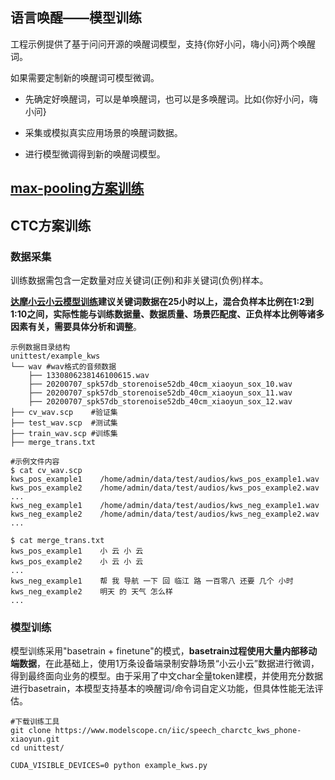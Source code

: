  ## 语言唤醒——模型训练

工程示例提供了基于问问开源的唤醒词模型，支持{你好小问，嗨小问}两个唤醒词。

如果需要定制新的唤醒词可模型微调。

- 先确定好唤醒词，可以是单唤醒词，也可以是多唤醒词。比如{你好小问，嗨小问}

- 采集或模拟真实应用场景的唤醒词数据。　
- 进行模型微调得到新的唤醒词模型。



## [max-pooling方案训练](https://zhuanlan.zhihu.com/p/686365901)





## CTC方案训练

### 数据采集

训练数据需包含一定数量对应关键词(正例)和非关键词(负例)样本。

**[达摩小云小云模型训练](https://www.modelscope.cn/models/iic/speech_charctc_kws_phone-xiaoyun/summary)建议关键词数据在25小时以上，混合负样本比例在1:2到1:10之间，实际性能与训练数据量、数据质量、场景匹配度、正负样本比例等诸多因素有关，需要具体分析和调整**。



```
示例数据目录结构
unittest/example_kws
└── wav #wav格式的音频数据
	├── 1330806238146100615.wav
    ├── 20200707_spk57db_storenoise52db_40cm_xiaoyun_sox_10.wav
    ├── 20200707_spk57db_storenoise52db_40cm_xiaoyun_sox_11.wav
    ├── 20200707_spk57db_storenoise52db_40cm_xiaoyun_sox_12.wav
├── cv_wav.scp    #验证集
├── test_wav.scp  #测试集
├── train_wav.scp #训练集
├── merge_trans.txt

#示例文件内容
$ cat cv_wav.scp
kws_pos_example1	/home/admin/data/test/audios/kws_pos_example1.wav
kws_pos_example2	/home/admin/data/test/audios/kws_pos_example2.wav
...
kws_neg_example1	/home/admin/data/test/audios/kws_neg_example1.wav
kws_neg_example2	/home/admin/data/test/audios/kws_neg_example2.wav
...

$ cat merge_trans.txt
kws_pos_example1	小 云 小 云
kws_pos_example2	小 云 小 云
...
kws_neg_example1	帮 我 导航 一下 回 临江 路 一百零八 还要 几个 小时
kws_neg_example2	明天 的 天气 怎么样
...
```



### 模型训练

模型训练采用"basetrain + finetune"的模式，**basetrain过程使用大量内部移动端数据**，在此基础上，使用1万条设备端录制安静场景“小云小云”数据进行微调，得到最终面向业务的模型。由于采用了中文char全量token建模，并使用充分数据进行basetrain，本模型支持基本的唤醒词/命令词自定义功能，但具体性能无法评估。



```
#下载训练工具
git clone https://www.modelscope.cn/iic/speech_charctc_kws_phone-xiaoyun.git
cd unittest/

CUDA_VISIBLE_DEVICES=0 python example_kws.py
```



